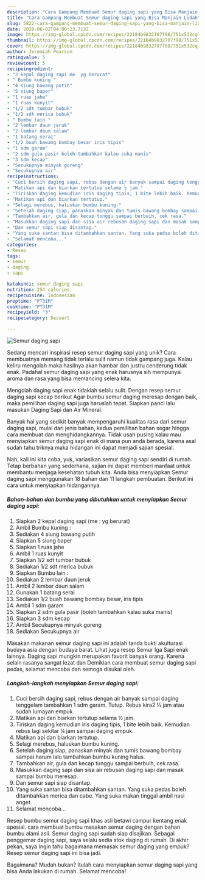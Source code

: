 ```yaml
---
description: "Cara Gampang Membuat Semur daging sapi yang Bisa Manjain Lidah"
title: "Cara Gampang Membuat Semur daging sapi yang Bisa Manjain Lidah"
slug: 5822-cara-gampang-membuat-semur-daging-sapi-yang-bisa-manjain-lidah
date: 2020-06-02T04:00:23.713Z
image: https://img-global.cpcdn.com/recipes/22184b9832707f98/751x532cq70/semur-daging-sapi-foto-resep-utama.jpg
thumbnail: https://img-global.cpcdn.com/recipes/22184b9832707f98/751x532cq70/semur-daging-sapi-foto-resep-utama.jpg
cover: https://img-global.cpcdn.com/recipes/22184b9832707f98/751x532cq70/semur-daging-sapi-foto-resep-utama.jpg
author: Jeremiah Pearson
ratingvalue: 5
reviewcount: 5
recipeingredient:
- "2 kepal daging sapi me  yg berurat"
- " Bumbu kuning "
- "4 siung bawang putih"
- "5 siung baper"
- "1 ruas jahe"
- "1 ruas kunyit"
- "1/2 sdt tumbar bubuk"
- "1/2 sdt merica bubuk"
- " Bumbu lain "
- "2 lembar daun jeruk"
- "2 lembar daun salam"
- "1 batang serai"
- "1/2 buah bawang bombay besar iris tipis"
- "1 sdm garam"
- "2 sdm gula pasir boleh tambahkan kalau suka manis"
- "3 sdm kecap"
- "Secukupnya minyak goreng"
- "Secukupnya air"
recipeinstructions:
- "Cuci bersih daging sapi, rebus dengan air banyak sampai daging tenggelam tambahkan 1 sdm garam. Tutup. Rebus kira2 ½ jam atau sudah lumayan empuk."
- "Matikan api dan biarkan tertutup selama ½ jam."
- "Tiriskan daging kemudian iris daging tipis, 1 bite lebih baik. Kemudian rebus lagi sekitar ¼ jam sampai daging empuk."
- "Matikan api dan biarkan tertutup."
- "Selagi merebus, haluskan bumbu kuning."
- "Setelah daging siap, panaskan minyak dan tumis bawang bombay sampai harum lalu tambahkan bumbu kuning halus."
- "Tambahkan air, gula dan kecap tunggu sampai berbuih, cek rasa."
- "Masukkan daging sapi dan sisa air rebusan daging sapi dan masak sampai bumbu meresap."
- "Dan semur sapi siap disantap."
- "Yang suka santan bisa ditambahkan santan. Yang suka pedas boleh ditambahkan merica dan cabe. Yang suka makan tinggal ambil nasi anget."
- "Selamat mencoba..."
categories:
- Resep
tags:
- semur
- daging
- sapi

katakunci: semur daging sapi 
nutrition: 254 calories
recipecuisine: Indonesian
preptime: "PT31M"
cooktime: "PT31M"
recipeyield: "3"
recipecategory: Dessert

---
```



![Semur daging sapi](https://img-global.cpcdn.com/recipes/22184b9832707f98/751x532cq70/semur-daging-sapi-foto-resep-utama.jpg)

Sedang mencari inspirasi resep semur daging sapi yang unik? Cara membuatnya memang tidak terlalu sulit namun tidak gampang juga. Kalau keliru mengolah maka hasilnya akan hambar dan justru cenderung tidak enak. Padahal semur daging sapi yang enak harusnya sih mempunyai aroma dan rasa yang bisa memancing selera kita.

Mengolah daging sapi enak tidaklah selalu sulit. Dengan resep semur daging sapi kecap berikut Agar bumbu semur daging meresap dengan baik, maka pemilihan daging sapi juga haruslah tepat. Siapkan panci lalu masukan Daging Sapi dan Air Mineral.

Banyak hal yang sedikit banyak mempengaruhi kualitas rasa dari semur daging sapi, mulai dari jenis bahan, kedua pemilihan bahan segar hingga cara membuat dan menghidangkannya. Tidak usah pusing kalau mau menyiapkan semur daging sapi enak di mana pun anda berada, karena asal sudah tahu triknya maka hidangan ini dapat menjadi sajian spesial.


Nah, kali ini kita coba, yuk, variasikan semur daging sapi sendiri di rumah. Tetap berbahan yang sederhana, sajian ini dapat memberi manfaat untuk membantu menjaga kesehatan tubuh kita. Anda bisa menyiapkan Semur daging sapi menggunakan 18 bahan dan 11 langkah pembuatan. Berikut ini cara untuk menyiapkan hidangannya.

<!--inarticleads1-->

##### Bahan-bahan dan bumbu yang dibutuhkan untuk menyiapkan Semur daging sapi:

1. Siapkan 2 kepal daging sapi (me : yg berurat)
1. Ambil  Bumbu kuning :
1. Sediakan 4 siung bawang putih
1. Siapkan 5 siung baper
1. Siapkan 1 ruas jahe
1. Ambil 1 ruas kunyit
1. Siapkan 1/2 sdt tumbar bubuk
1. Sediakan 1/2 sdt merica bubuk
1. Siapkan  Bumbu lain :
1. Sediakan 2 lembar daun jeruk
1. Ambil 2 lembar daun salam
1. Gunakan 1 batang serai
1. Sediakan 1/2 buah bawang bombay besar, iris tipis
1. Ambil 1 sdm garam
1. Siapkan 2 sdm gula pasir (boleh tambahkan kalau suka manis)
1. Siapkan 3 sdm kecap
1. Ambil Secukupnya minyak goreng
1. Sediakan Secukupnya air


Masakan makanan semur daging sapi ini adalah tanda bukti akulturasi budaya asia dengan budaya barat. Lihat juga resep Semur Iga Sapi enak lainnya. Daging sapi mungkin merupakan favorit banyak orang. Karena selain rasanya sangat lezat dan Demikian cara membuat semur daging sapi pedas, selamat mencoba dan semoga disukai oleh. 

<!--inarticleads2-->

##### Langkah-langkah menyiapkan Semur daging sapi:

1. Cuci bersih daging sapi, rebus dengan air banyak sampai daging tenggelam tambahkan 1 sdm garam. Tutup. Rebus kira2 ½ jam atau sudah lumayan empuk.
1. Matikan api dan biarkan tertutup selama ½ jam.
1. Tiriskan daging kemudian iris daging tipis, 1 bite lebih baik. Kemudian rebus lagi sekitar ¼ jam sampai daging empuk.
1. Matikan api dan biarkan tertutup.
1. Selagi merebus, haluskan bumbu kuning.
1. Setelah daging siap, panaskan minyak dan tumis bawang bombay sampai harum lalu tambahkan bumbu kuning halus.
1. Tambahkan air, gula dan kecap tunggu sampai berbuih, cek rasa.
1. Masukkan daging sapi dan sisa air rebusan daging sapi dan masak sampai bumbu meresap.
1. Dan semur sapi siap disantap.
1. Yang suka santan bisa ditambahkan santan. Yang suka pedas boleh ditambahkan merica dan cabe. Yang suka makan tinggal ambil nasi anget.
1. Selamat mencoba...


Resep bumbu semur daging sapi khas asli betawi campur kentang enak spesial. cara membuat bumbu masakan semur daging dengan bahan bumbu alami asli. Semur daging sapi sudah siap disajikan. Sebagai penggemar daging sapi, saya selalu sedia stok daging di rumah. Di akhir pekan, saya Ingin tahu bagaimana memasak semur daging yang empuk? Resep semur daging sapi ini bisa jadi. 

Bagaimana? Mudah bukan? Itulah cara menyiapkan semur daging sapi yang bisa Anda lakukan di rumah. Selamat mencoba!
